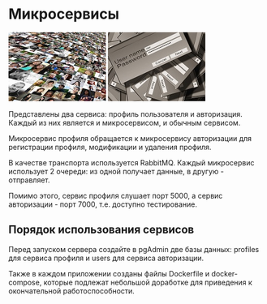 # Микросервисы


![Картинка](images/faces.jpg)
![Картинка](images/password.jpg)


Представлены два сервиса: профиль пользователя и авторизация. Каждый из них является и микросервисом, и обычным сервисом.


Микросервис профиля обращается к микросервису авторизации для регистрации профиля, модификации и удаления профиля.


В качестве транспорта используется RabbitMQ. Каждый микросервис использует 2 очереди: из одной получает данные, в другую - отправляет.



Помимо этого, сервис профиля слушает порт 5000, а сервис авторизации - порт 7000, т.е. доступно тестирование.


## Порядок использования сервисов



Перед запуском сервера создайте в pgAdmin две базы данных: profiles для сервиса профиля и users для сервиса авторизации.


Также в каждом приложении созданы файлы Dockerfile и docker-compose, которые подлежат небольшой доработке для приведения к окончательной работоспособности.
